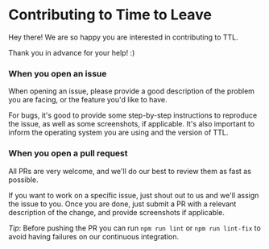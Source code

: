 # Contributing to Time to Leave

Hey there! We are so happy you are interested in contributing to TTL.

Thank you in advance for your help! :)

### When you open an issue
When opening an issue, please provide a good description of the problem you are facing, or the feature you'd like to have.

For bugs, it's good to provide some step-by-step instructions to reproduce the issue, as well as some screenshots, if applicable. It's also important to inform the operating system you are using and the version of TTL.

### When you open a pull request
All PRs are very welcome, and we'll do our best to review them as fast as possible.

If you want to work on a specific issue, just shout out to us and we'll assign the issue to you. Once you are done, just submit a PR with a relevant description of the change, and provide screenshots if applicable.

*Tip*: Before pushing the PR you can run ```npm run lint``` or ```npm run lint-fix``` to avoid having failures on our continuous integration.
